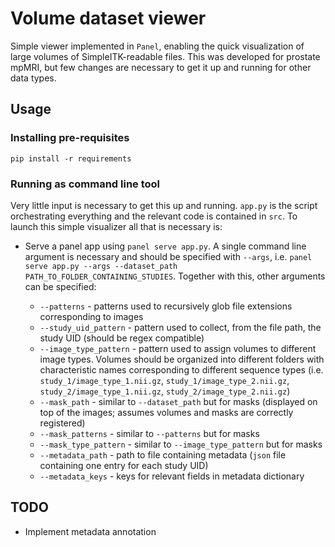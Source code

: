 # Volume dataset viewer

Simple viewer implemented in `Panel`, enabling the quick visualization of large volumes of SimpleITK-readable files. This was developed for prostate mpMRI, but few changes are necessary to get it up and running for other data types.

## Usage 

### Installing pre-requisites

```
pip install -r requirements
```

### Running as command line tool

Very little input is necessary to get this up and running. `app.py` is the script orchestrating everything and the relevant code is contained in `src`. To launch this simple visualizer all that is necessary is:

* Serve a panel app using `panel serve app.py`. A single command line argument is necessary and should be specified with `--args`, i.e. `panel serve app.py --args --dataset_path PATH_TO_FOLDER_CONTAINING_STUDIES`. Together with this, other arguments can be specified:

    * `--patterns` - patterns used to recursively glob file extensions corresponding to images
    * `--study_uid_pattern` - pattern used to collect, from the file path, the study UID (should be regex compatible)
    * `--image_type_pattern` - pattern used to assign volumes to different image types. Volumes should be organized into different folders with characteristic names corresponding to different sequence types (i.e. `study_1/image_type_1.nii.gz`, `study_1/image_type_2.nii.gz`, `study_2/image_type_1.nii.gz`, `study_2/image_type_2.nii.gz`)
    * `--mask_path` - similar to `--dataset_path` but for masks (displayed on top of the images; assumes volumes and masks are correctly registered)
    * `--mask_patterns` - similar to `--patterns` but for masks 
    * `--mask_type_pattern` - similar to `--image_type_pattern` but for masks 
    * `--metadata_path` - path to file containing metadata (`json` file containing one entry for each study UID)
    * `--metadata_keys` - keys for relevant fields in metadata dictionary

## TODO

* Implement metadata annotation